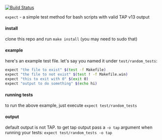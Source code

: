 [![Build Status](https://travis-ci.org/minond/expect.svg)](https://travis-ci.org/minond/expect)

`expect` - a simple test method for bash scripts with valid TAP v13 output

#### install

clone this repo and run `make install` (you may need to sudo that)

#### example

here's an example test file. let's say you named it under `test/random_tests`:

```bash
expect "the file to exist" $(test -f Makefile)
expect "the file to not exist" $(test ! -f Makefile.win)
expect "this to exit with 0" $(exit 0)
expect "output to do something" $(echo hi)
```

#### running tests

to run the above example, just execute `expect test/random_tests`

#### output

default output is not TAP. to get tap output pass a `-o tap` argument when
running your tests: `expect test/random_tests -o tap`

